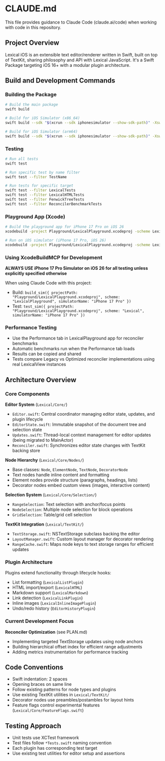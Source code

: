 # CLAUDE.md

This file provides guidance to Claude Code (claude.ai/code) when working with code in this repository.

## Project Overview

Lexical iOS is an extensible text editor/renderer written in Swift, built on top of TextKit, sharing philosophy and API with Lexical JavaScript. It's a Swift Package targeting iOS 16+ with a modular plugin architecture.

## Build and Development Commands

### Building the Package
```bash
# Build the main package
swift build

# Build for iOS Simulator (x86_64)
swift build --sdk "$(xcrun --sdk iphonesimulator --show-sdk-path)" -Xswiftc "-target" -Xswiftc "x86_64-apple-ios16.0-simulator"

# Build for iOS Simulator (arm64)
swift build --sdk "$(xcrun --sdk iphonesimulator --show-sdk-path)" -Xswiftc "-target" -Xswiftc "arm64-apple-ios16.0-simulator"
```

### Testing
```bash
# Run all tests
swift test

# Run specific test by name filter
swift test --filter TestName

# Run tests for specific target
swift test --filter LexicalTests
swift test --filter LexicalHTMLTests
swift test --filter FenwickTreeTests
swift test --filter ReconcilerBenchmarkTests
```

### Playground App (Xcode)
```bash
# Build the playground app for iPhone 17 Pro on iOS 26
xcodebuild -project Playground/LexicalPlayground.xcodeproj -scheme LexicalPlayground -sdk iphonesimulator build

# Run on iOS simulator (iPhone 17 Pro, iOS 26)
xcodebuild -project Playground/LexicalPlayground.xcodeproj -scheme LexicalPlayground -sdk iphonesimulator -destination 'platform=iOS Simulator,name=iPhone 17 Pro,OS=26.0' build
```

### Using XcodeBuildMCP for Development
**ALWAYS USE iPhone 17 Pro Simulator on iOS 26 for all testing unless explicitly specified otherwise**

When using Claude Code with this project:
- Build: `build_sim({ projectPath: "Playground/LexicalPlayground.xcodeproj", scheme: "LexicalPlayground", simulatorName: "iPhone 17 Pro" })`
- Test: `test_sim({ projectPath: "Playground/LexicalPlayground.xcodeproj", scheme: "Lexical", simulatorName: "iPhone 17 Pro" })`

### Performance Testing
- Use the Performance tab in LexicalPlayground app for reconciler benchmarks
- Automatic benchmarks run when the Performance tab loads
- Results can be copied and shared
- Tests compare Legacy vs Optimized reconciler implementations using real LexicalView instances

## Architecture Overview

### Core Components

**Editor System** (`Lexical/Core/`)
- `Editor.swift`: Central coordinator managing editor state, updates, and plugin lifecycle
- `EditorState.swift`: Immutable snapshot of the document tree and selection state
- `Updates.swift`: Thread-local context management for editor updates (being migrated to MainActor)
- `Reconciler.swift`: Synchronizes editor state changes with TextKit backing store

**Node Hierarchy** (`Lexical/Core/Nodes/`)
- Base classes: `Node`, `ElementNode`, `TextNode`, `DecoratorNode`
- Text nodes handle inline content and formatting
- Element nodes provide structure (paragraphs, headings, lists)
- Decorator nodes embed custom views (images, interactive content)

**Selection System** (`Lexical/Core/Selection/`)
- `RangeSelection`: Text selection with anchor/focus points
- `NodeSelection`: Multiple node selection for block operations
- `GridSelection`: Table/grid cell selection

**TextKit Integration** (`Lexical/TextKit/`)
- `TextStorage.swift`: NSTextStorage subclass backing the editor
- `LayoutManager.swift`: Custom layout manager for decorator rendering
- `RangeCache.swift`: Maps node keys to text storage ranges for efficient updates

### Plugin Architecture

Plugins extend functionality through lifecycle hooks:
- List formatting (`LexicalListPlugin`)
- HTML import/export (`LexicalHTML`)
- Markdown support (`LexicalMarkdown`)
- Link detection (`LexicalLinkPlugin`)
- Inline images (`LexicalInlineImagePlugin`)
- Undo/redo history (`EditorHistoryPlugin`)

### Current Development Focus

**Reconciler Optimization** (see PLAN.md)
- Implementing targeted TextStorage updates using node anchors
- Building hierarchical offset index for efficient range adjustments
- Adding metrics instrumentation for performance tracking

## Code Conventions

- Swift indentation: 2 spaces
- Opening braces on same line
- Follow existing patterns for node types and plugins
- Use existing TextKit utilities in `Lexical/TextKit/`
- Decorator nodes use preambles/postambles for layout hints
- Feature flags control experimental features (`Lexical/Core/FeatureFlags.swift`)

## Testing Approach

- Unit tests use XCTest framework
- Test files follow `*Tests.swift` naming convention
- Each plugin has corresponding test target
- Use existing test utilities for editor setup and assertions
